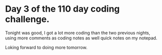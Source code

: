 # Day 3 of the 110 day coding challenge.

Tonight was good, I got a lot more coding than the two previous nights, using more comments as coding notes as well quick notes on my notepad. 

Loking forward to doing more tomorrow. 